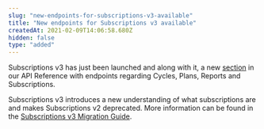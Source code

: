 ```yaml
---
slug: "new-endpoints-for-subscriptions-v3-available"
title: "New endpoints for Subscriptions v3 available"
createdAt: 2021-02-09T14:06:58.680Z
hidden: false
type: "added"
---
```


Subscriptions v3 has just been launched and along with it, a new [section](https://developers.vtex.com/vtex-developer-docs/reference/subscriptions-api-v3-overview) in our API Reference with endpoints regarding Cycles, Plans, Reports and Subscriptions.

Subscriptions v3 introduces a new understanding of what subscriptions are and makes Subscriptions v2 deprecated. More information can be found in the [Subscriptions v3 Migration Guide](https://developers.vtex.com/vtex-developer-docs/docs/subscriptions-v3-migration-guide).